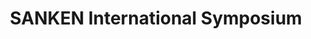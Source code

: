 ---
dateStart: 2009-01-22
dateEnd: 2009-01-22
title: "SANKEN International Symposium"
venue: "Osaka University"
organizer:
credit: "Places & Spaces"
city: Osaka
state:
country: Japan
pdfLink: 20090122-sanken-international-symposium.pdf
venueImages:
 - sm: image01.sm.jpg
   lg: image01.lg.jpg
---